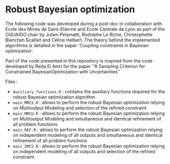 # Robust Bayesian optimization
The following code was developed during a post-doc in collaboration with Ecole des Mines de Saint-Etienne and Ecole Centrale de Lyon as part of the OQUAIDO chair by Julien Pelamatti, Rodolphe Le Riche, Christophette Blanchet-Scalliet and Céline Helbert. The theory behind the implemented algorithms is detailed in the paper 'Coupling constraints in Bayesian optimization'.

Part of the code presented in this repository is inspired from the code developed by Reda El Amri for the paper ''A Sampling Criterion for Constrained BayesianOptimization with Uncertainties''

Files :
  - `Auxiliary_functions.R` : contains the auxiliary functions required for the robust Bayesian optimization algorithm
  - `main_MMCS.R` : allows to perform the robust Bayesian optimization relying on Multioutput Modeling and selection of the refined constraint
  - `main_MMCU.R` : allows to perform the robust Bayesian optimization relying on Multioutput Modeling and simultaneous and identical refinement of all problem functions
  - `main_REF.R` : allows to perform the robust Bayesian optimization relying on independent modeling of all outputs and simultaneous and identical refinement of all problem functions
  - `main_SMCS.R` : allows to perform the robust Bayesian optimization relying on independent modeling of all outputs and selection of the refined constraint
